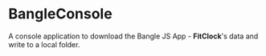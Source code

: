 # BangleConsole

A console application to download the Bangle JS App - **FitClock**'s data and write to a local folder.